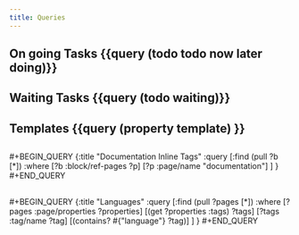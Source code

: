 ```yaml
---
title: Queries
---
```


## **On going Tasks** {{query (todo todo now later doing)}}
## **Waiting Tasks** {{query (todo waiting)}}
## **Templates** {{query (property template) }}
## 
#+BEGIN_QUERY
{:title "Documentation Inline Tags"
     :query [:find (pull ?b [*])
         :where
         [?b :block/ref-pages ?p]
         [?p :page/name "documentation"]
     ]
}
#+END_QUERY
## 
#+BEGIN_QUERY
{:title "Languages"
     :query [:find (pull ?pages [*])
         :where
         [?pages :page/properties ?properties]
         [(get ?properties :tags) ?tags]
         [?tags :tag/name ?tag]
         [(contains? #{"language"} ?tag)]
     ]
}
#+END_QUERY
##
